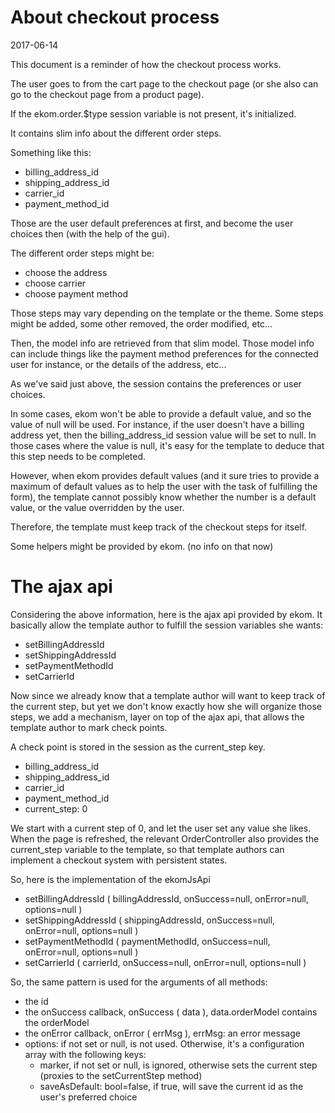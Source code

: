 About checkout process
==========================
2017-06-14



This document is a reminder of how the checkout process works.



The user goes to from the cart page to the checkout page (or she also can go to the checkout page
from a product page).


If the ekom.order.$type session variable is not present, it's initialized.

It contains slim info about the different order steps.

Something like this:

- billing_address_id
- shipping_address_id
- carrier_id
- payment_method_id


Those are the user default preferences at first, and become the user choices then (with the help 
of the gui). 



The different order steps might be:

- choose the address
- choose carrier
- choose payment method


Those steps may vary depending on the template or the theme.
Some steps might be added, some other removed, the order modified, etc...


Then, the model info are retrieved from that slim model.
Those model info can include things like the payment method preferences for the connected user for instance,
or the details of the address, etc...


As we've said just above, the session contains the preferences or user choices.

In some cases, ekom won't be able to provide a default value, and so the value of null will be used.
For instance, if the user doesn't have a billing address yet, then the billing_address_id session
value will be set to null.
In those cases where the value is null, it's easy for the template to deduce that this step needs
to be completed.

However, when ekom provides default values (and it sure tries to provide a maximum of default values
as to help the user with the task of fulfilling the form), the template cannot possibly know
whether the number is a default value, or the value overridden by the user.

Therefore, the template must keep track of the checkout steps for itself.



Some helpers might be provided by ekom.
(no info on that now)


The ajax api
===============

Considering the above information, here is the ajax api provided by ekom.
It basically allow the template author to fulfill the session variables she wants:

- setBillingAddressId
- setShippingAddressId
- setPaymentMethodId
- setCarrierId
 
 
Now since we already know that a template author will want to keep track of the current step, but yet we don't
know exactly how she will organize those steps, we add a mechanism, layer on top of the ajax api, that allows
the template author to mark check points.

A check point is stored in the session as the current_step key. 
 
- billing_address_id
- shipping_address_id
- carrier_id
- payment_method_id
- current_step: 0

We start with a current step of 0, and let the user set any value she likes.
When the page is refreshed, the relevant OrderController also provides the current_step variable
to the template, so that template authors can implement a checkout system with persistent states.

So, here is the implementation of the ekomJsApi 

- setBillingAddressId ( billingAddressId, onSuccess=null, onError=null, options=null )
- setShippingAddressId ( shippingAddressId, onSuccess=null, onError=null, options=null )
- setPaymentMethodId ( paymentMethodId, onSuccess=null, onError=null, options=null )
- setCarrierId ( carrierId, onSuccess=null, onError=null, options=null )


So, the same pattern is used for the arguments of all methods:
- the id
- the onSuccess callback, onSuccess ( data ), data.orderModel contains the orderModel
- the onError callback, onError ( errMsg ), errMsg: an error message
- options: if not set or null, is not used. Otherwise, it's a configuration array with the following keys:
    - marker, if not set or null, is ignored, otherwise sets the current step (proxies to the setCurrentStep method) 
    - saveAsDefault: bool=false, if true, will save the current id as the user's preferred choice




